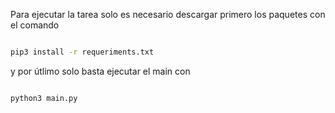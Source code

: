 Para ejecutar la tarea solo es necesario descargar primero los paquetes con el comando

```bash

pip3 install -r requeriments.txt
```


y por útlimo solo basta ejecutar el main con

```bash

python3 main.py

```
